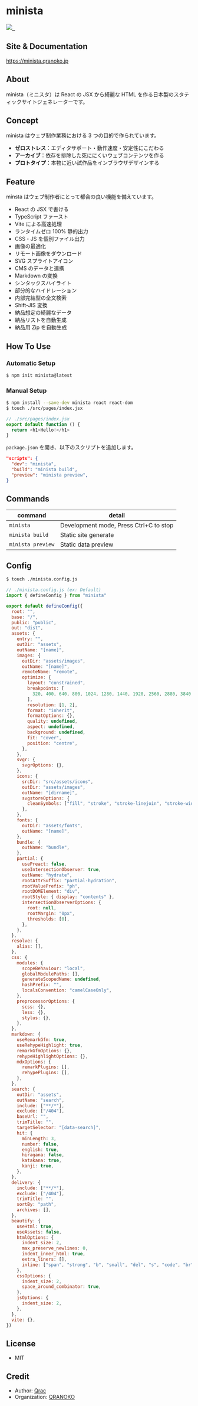 # minista

<p>
  <a aria-label="Made by QRANOKO" href="https://qranoko.jp">
    <img src="https://img.shields.io/badge/MADE%20BY%20QRANOKO-212121.svg?style=for-the-badge&labelColor=212121">
  </a>
  <a aria-label="NPM version" href="https://www.npmjs.com/package/minista">
    <img alt="" src="https://img.shields.io/npm/v/minista.svg?style=for-the-badge&labelColor=212121">
  </a>
  <a aria-label="License" href="https://github.com/qrac/minista/blob/master/LICENSE">
    <img alt="" src="https://img.shields.io/npm/l/minista.svg?style=for-the-badge&labelColor=212121">
  </a>
</p>

## Site & Documentation

https://minista.qranoko.jp

## About

minista（ミニスタ）は React の JSX から綺麗な HTML を作る日本製のスタティックサイトジェネレーターです。

## Concept

minista はウェブ制作業務における 3 つの目的で作られています。

- **ゼロストレス**：エディタサポート・動作速度・安定性にこだわる
- **アーカイブ**：依存を排除した死ににくいウェブコンテンツを作る
- **プロトタイプ**：本物に近い試作品をインブラウザデザインする

## Feature

minsta はウェブ制作者にとって都合の良い機能を備えています。

- React の JSX で書ける
- TypeScript ファースト
- Vite による高速処理
- ランタイムゼロ 100% 静的出力
- CSS・JS を個別ファイル出力
- 画像の最適化
- リモート画像をダウンロード
- SVG スプライトアイコン
- CMS のデータと連携
- Markdown の変換
- シンタックスハイライト
- 部分的なハイドレーション
- 内部完結型の全文検索
- Shift-JIS 変換
- 納品想定の綺麗なデータ
- 納品リストを自動生成
- 納品用 Zip を自動生成

## How To Use

### Automatic Setup

```bash
$ npm init minista@latest
```

### Manual Setup

```bash
$ npm install --save-dev minista react react-dom
$ touch ./src/pages/index.jsx
```

```js
// ./src/pages/index.jsx
export default function () {
  return <h1>Hello!</h1>
}
```

`package.json` を開き、以下のスクリプトを追加します。

```json
"scripts": {
  "dev": "minista",
  "build": "minista build",
  "preview": "minista preview",
}
```

## Commands

| command           | detail                                 |
| ----------------- | -------------------------------------- |
| `minista`         | Development mode, Press Ctrl+C to stop |
| `minista build`   | Static site generate                   |
| `minista preview` | Static data preview                    |

## Config

```bash
$ touch ./minista.config.js
```

```js
// ./minista.config.js (ex: Default)
import { defineConfig } from "minista"

export default defineConfig({
  root: "",
  base: "/",
  public: "public",
  out: "dist",
  assets: {
    entry: "",
    outDir: "assets",
    outName: "[name]",
    images: {
      outDir: "assets/images",
      outName: "[name]",
      remoteName: "remote",
      optimize: {
        layout: "constrained",
        breakpoints: [
          320, 400, 640, 800, 1024, 1280, 1440, 1920, 2560, 2880, 3840,
        ],
        resolution: [1, 2],
        format: "inherit",
        formatOptions: {},
        quality: undefined,
        aspect: undefined,
        background: undefined,
        fit: "cover",
        position: "centre",
      },
    },
    svgr: {
      svgrOptions: {},
    },
    icons: {
      srcDir: "src/assets/icons",
      outDir: "assets/images",
      outName: "[dirname]",
      svgstoreOptions: {
        cleanSymbols: ["fill", "stroke", "stroke-linejoin", "stroke-width"],
      },
    },
    fonts: {
      outDir: "assets/fonts",
      outName: "[name]",
    },
    bundle: {
      outName: "bundle",
    },
    partial: {
      usePreact: false,
      useIntersectionObserver: true,
      outName: "hydrate",
      rootAttrSuffix: "partial-hydration",
      rootValuePrefix: "ph",
      rootDOMElement: "div",
      rootStyle: { display: "contents" },
      intersectionObserverOptions: {
        root: null,
        rootMargin: "0px",
        thresholds: [0],
      },
    },
  },
  resolve: {
    alias: [],
  },
  css: {
    modules: {
      scopeBehaviour: "local",
      globalModulePaths: [],
      generateScopedName: undefined,
      hashPrefix: "",
      localsConvention: "camelCaseOnly",
    },
    preprocessorOptions: {
      scss: {},
      less: {},
      stylus: {},
    },
  },
  markdown: {
    useRemarkGfm: true,
    useRehypeHighlight: true,
    remarkGfmOptions: {},
    rehypeHighlightOptions: {},
    mdxOptions: {
      remarkPlugins: [],
      rehypePlugins: [],
    },
  },
  search: {
    outDir: "assets",
    outName: "search",
    include: ["**/*"],
    exclude: ["/404"],
    baseUrl: "",
    trimTitle: "",
    targetSelector: "[data-search]",
    hit: {
      minLength: 3,
      number: false,
      english: true,
      hiragana: false,
      katakana: true,
      kanji: true,
    },
  },
  delivery: {
    include: ["**/*"],
    exclude: ["/404"],
    trimTitle: "",
    sortBy: "path",
    archives: [],
  },
  beautify: {
    useHtml: true,
    useAssets: false,
    htmlOptions: {
      indent_size: 2,
      max_preserve_newlines: 0,
      indent_inner_html: true,
      extra_liners: [],
      inline: ["span", "strong", "b", "small", "del", "s", "code", "br", "wbr"],
    },
    cssOptions: {
      indent_size: 2,
      space_around_combinator: true,
    },
    jsOptions: {
      indent_size: 2,
    },
  },
  vite: {},
})
```

## License

- MIT

## Credit

- Author: [Qrac](https://qrac.jp)
- Organization: [QRANOKO](https://qranoko.jp)
